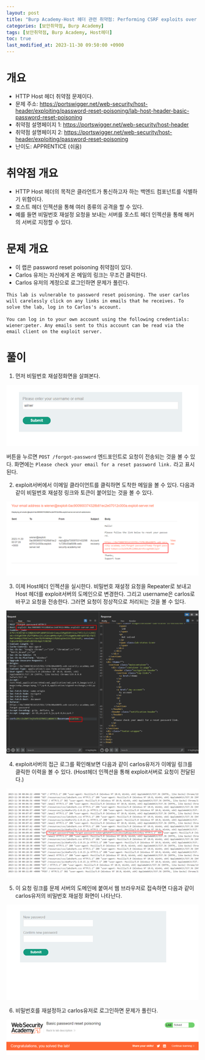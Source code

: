 ```yaml
---
layout: post
title: "Burp Academy-Host 헤더 관련 취약점: Performing CSRF exploits over GraphQL"
categories: [보안취약점, Burp Academy]
tags: [보안취약점, Burp Academy, Host헤더]
toc: true
last_modified_at: 2023-11-30 09:50:00 +0900
---
```


# 개요
- HTTP Host 헤더 취약점 문제이다. 
- 문제 주소: https://portswigger.net/web-security/host-header/exploiting/password-reset-poisoning/lab-host-header-basic-password-reset-poisoning
- 취약점 설명페이지 1: https://portswigger.net/web-security/host-header
- 취약점 설명페이지 2: https://portswigger.net/web-security/host-header/exploiting/password-reset-poisoning
- 난이도: APPRENTICE (쉬움)

# 취약점 개요 
- HTTP Host 헤더의 목적은 클라언트가 통신하고자 하는 백엔드 컴포넌트를 식별하기 위함이다. 
- 호스트 헤더 인젝션을 통해 여러 종류의 공격을 할 수 있다. 
- 예를 들면 비밀번호 재설정 요청을 보내는 서버를 호스트 헤더 인젝션을 통해 해커의 서버로 지정할 수 있다. 

# 문제 개요
- 이 랩은 password reset poisoning 취약점이 있다. 
- Carlos 유저는 자신에게 온 메일의 링크는 무조건 클릭한다. 
- Carlos 유저의 계정으로 로그인하면 문제가 풀린다. 

```
This lab is vulnerable to password reset poisoning. The user carlos will carelessly click on any links in emails that he receives. To solve the lab, log in to Carlos's account.

You can log in to your own account using the following credentials: wiener:peter. Any emails sent to this account can be read via the email client on the exploit server.
```

# 풀이
1. 먼저 비밀번호 재설정화면을 살펴본다. 

![비밀번호 재설정 화면](/images/burp-academy-host-header-1-1.png)

버튼을 누르면 `POST /forgot-password` 엔드포인트로 요청이 전송되는 것을 볼 수 있다.  화면에는 `Please check your email for a reset password link.` 라고 표시된다. 

2. exploit서버에서 이메일 클라이언트를 클릭하면 도착한 메일을 볼 수 있다. 다음과 같이 비밀번호 재설정 링크와 토큰이 붙어있는 것을 볼 수 있다.

![도착한 메일 확인](/images/burp-academy-host-header-1-2.png)

3. 이제 Host헤더 인젝션을 실시한다. 비밀번호 재설정 요청을 Repeater로 보내고 Host 헤더를 exploit서버의 도메인으로 변경한다. 그리고 username은 carlos로 바꾸고 요청을 전송한다. 그러면 요청이 정상적으로 처리되는 것을 볼 수 있다. 

![Host헤더 인젝션 실시](/images/burp-academy-host-header-1-3.png)

4. exploit서버의 접근 로그를 확인해보면 다음과 같이 carlos유저가 이메일 링크를 클릭한 이력을 볼 수 있다. (Host헤더 인젝션을 통해 exploit서버로 요청이 전달된다.)

![접근 로그 확인](/images/burp-academy-host-header-1-4.png)

5. 이 요청 링크를 문제 서버의 도메인에 붙여서 웹 브라우저로 접속하면 다음과 같이 carlos유저의 비밀번호 재설정 화면이 나타난다. 

![비밀번호 재설정화면](/images/burp-academy-host-header-1-5.png)

6. 비밀번호를 재설정하고 carlos유저로 로그인하면 문제가 풀린다. 

![풀이성공](/images/burp-academy-host-header-1-success.png)
